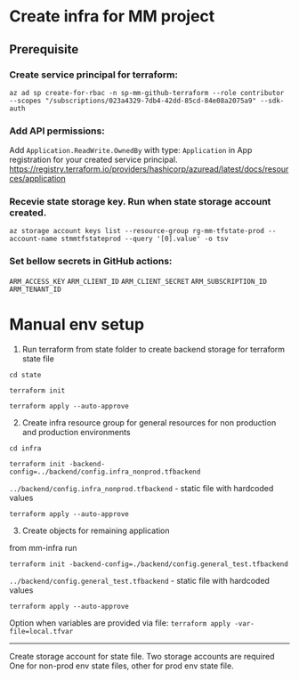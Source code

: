 # Create infra for MM project

## Prerequisite
### Create service principal for terraform:

`az ad sp create-for-rbac -n sp-mm-github-terraform --role contributor --scopes "/subscriptions/023a4329-7db4-42dd-85cd-84e08a2075a9" --sdk-auth`

### Add API permissions:
Add `Application.ReadWrite.OwnedBy` with type: `Application` in App registration for your created service principal.
https://registry.terraform.io/providers/hashicorp/azuread/latest/docs/resources/application

### Recevie state storage key. Run when state storage account created.

`az storage account keys list --resource-group rg-mm-tfstate-prod --account-name stmmtfstateprod --query '[0].value' -o tsv`

### Set bellow secrets in GitHub actions:

`ARM_ACCESS_KEY`
`ARM_CLIENT_ID`
`ARM_CLIENT_SECRET`
`ARM_SUBSCRIPTION_ID`
`ARM_TENANT_ID`

# Manual env setup

1) Run terraform from state folder to create backend storage for
terraform state file

`cd state`

`terraform init`

`terraform apply --auto-approve`

2) Create infra resource group for general resources for non production and production environments

`cd infra`

`terraform init -backend-config=../backend/config.infra_nonprod.tfbackend`

  `../backend/config.infra_nonprod.tfbackend` - static file with hardcoded values

`terraform apply --auto-approve` 

3) Create objects for remaining application

from mm-infra run

`terraform init -backend-config=./backend/config.general_test.tfbackend`

  `../backend/config.general_test.tfbackend` - static file with hardcoded values

`terraform apply --auto-approve` 

Option when variables are provided via file:
`terraform apply -var-file=local.tfvar`

---
Create storage account for state file.
Two storage accounts are required
One for non-prod env state files, other for prod env state file.
